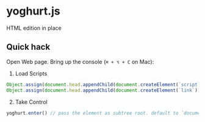 # yoghurt.js

HTML edition in place



## Quick hack

Open Web page. Bring up the console (`⌘ + ⌥ + C` on Mac):
1. Load Scripts
```js
Object.assign(document.head.appendChild(document.createElement(`script`)), { type: `text/javascript`, src: `https://little-yoghurt.com/yoghurt.js` })
Object.assign(document.head.appendChild(document.createElement(`link`)), { rel: `stylesheet`, href: `https://little-yoghurt.com/yoghurt.css` })
```
2. Take Control
```js
yoghurt.enter() // pass the element as subtree root. default to `document.body`
```

